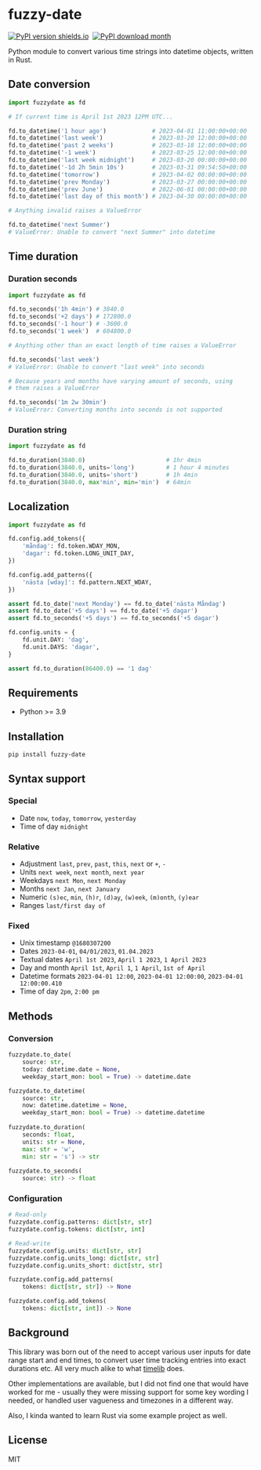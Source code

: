 # fuzzy-date

[![PyPI version shields.io](https://img.shields.io/pypi/v/fuzzy-date.svg?color=blue)](https://pypi.python.org/pypi/fuzzy-date/) ‎
[![PyPI download month](https://img.shields.io/pypi/dm/fuzzy-date.svg?color=blue)](https://pypistats.org/packages/fuzzy-date) ‎

Python module to convert various time strings into datetime objects, written in Rust.

## Date conversion

```python
import fuzzydate as fd

# If current time is April 1st 2023 12PM UTC...

fd.to_datetime('1 hour ago')             # 2023-04-01 11:00:00+00:00
fd.to_datetime('last week')              # 2023-03-20 12:00:00+00:00
fd.to_datetime('past 2 weeks')           # 2023-03-18 12:00:00+00:00
fd.to_datetime('-1 week')                # 2023-03-25 12:00:00+00:00
fd.to_datetime('last week midnight')     # 2023-03-20 00:00:00+00:00
fd.to_datetime('-1d 2h 5min 10s')        # 2023-03-31 09:54:50+00:00
fd.to_datetime('tomorrow')               # 2023-04-02 00:00:00+00:00
fd.to_datetime('prev Monday')            # 2023-03-27 00:00:00+00:00
fd.to_datetime('prev June')              # 2022-06-01 00:00:00+00:00
fd.to_datetime('last day of this month') # 2023-04-30 00:00:00+00:00

# Anything invalid raises a ValueError

fd.to_datetime('next Summer')
# ValueError: Unable to convert "next Summer" into datetime
```

## Time duration

### Duration seconds

```python
import fuzzydate as fd

fd.to_seconds('1h 4min') # 3840.0
fd.to_seconds('+2 days') # 172800.0
fd.to_seconds('-1 hour') # -3600.0
fd.to_seconds('1 week')  # 604800.0

# Anything other than an exact length of time raises a ValueError

fd.to_seconds('last week')
# ValueError: Unable to convert "last week" into seconds

# Because years and months have varying amount of seconds, using 
# them raises a ValueError

fd.to_seconds('1m 2w 30min')
# ValueError: Converting months into seconds is not supported
```

### Duration string

```python
import fuzzydate as fd

fd.to_duration(3840.0)                       # 1hr 4min
fd.to_duration(3840.0, units='long')         # 1 hour 4 minutes
fd.to_duration(3840.0, units='short')        # 1h 4min
fd.to_duration(3840.0, max'min', min='min')  # 64min
```

## Localization

```python
import fuzzydate as fd

fd.config.add_tokens({
    'måndag': fd.token.WDAY_MON,
    'dagar': fd.token.LONG_UNIT_DAY,
})

fd.config.add_patterns({
    'nästa [wday]': fd.pattern.NEXT_WDAY,
})

assert fd.to_date('next Monday') == fd.to_date('nästa Måndag')
assert fd.to_date('+5 days') == fd.to_date('+5 dagar')
assert fd.to_seconds('+5 days') == fd.to_seconds('+5 dagar')

fd.config.units = {
    fd.unit.DAY: 'dag',
    fd.unit.DAYS: 'dagar',
}

assert fd.to_duration(86400.0) == '1 dag'
```

## Requirements

- Python >= 3.9

## Installation

```
pip install fuzzy-date 
```

## Syntax support

### Special

- Date `now`, `today`, `tomorrow`, `yesterday`
- Time of day `midnight`

### Relative

- Adjustment `last`, `prev`, `past`, `this`, `next` or `+`, `-`
- Units `next week`, `next month`, `next year`
- Weekdays `next Mon`, `next Monday`
- Months `next Jan`, `next January`
- Numeric `(s)ec`, `min`, `(h)r`, `(d)ay`, `(w)eek`, `(m)onth`, `(y)ear`
- Ranges `last/first day of`

### Fixed

- Unix timestamp `@1680307200`
- Dates `2023-04-01`, `04/01/2023`, `01.04.2023`
- Textual dates `April 1st 2023`, `April 1 2023`, `1 April 2023`
- Day and month `April 1st`, `April 1`, `1 April`, `1st of April`
- Datetime formats `2023-04-01 12:00`, `2023-04-01 12:00:00`, `2023-04-01 12:00:00.410`
- Time of day `2pm`, `2:00 pm`

## Methods

### Conversion

```python
fuzzydate.to_date(
    source: str,
    today: datetime.date = None,
    weekday_start_mon: bool = True) -> datetime.date

fuzzydate.to_datetime(
    source: str,
    now: datetime.datetime = None,
    weekday_start_mon: bool = True) -> datetime.datetime
    
fuzzydate.to_duration(
    seconds: float, 
    units: str = None, 
    max: str = 'w', 
    min: str = 's') -> str
    
fuzzydate.to_seconds(
    source: str) -> float
```

### Configuration

```python
# Read-only
fuzzydate.config.patterns: dict[str, str]
fuzzydate.config.tokens: dict[str, int]

# Read-write
fuzzydate.config.units: dict[str, str]
fuzzydate.config.units_long: dict[str, str]
fuzzydate.config.units_short: dict[str, str]

fuzzydate.config.add_patterns(
    tokens: dict[str, str]) -> None

fuzzydate.config.add_tokens(
    tokens: dict[str, int]) -> None
```

## Background

This library was born out of the need to accept various user inputs for date range start and end
times, to convert user time tracking entries into exact durations etc. All very much alike to what
[timelib](https://github.com/derickr/timelib) does.

Other implementations are available, but I did not find one that would have worked for me - usually
they were missing support for some key wording I needed, or handled user vagueness and timezones in
a different way.

Also, I kinda wanted to learn Rust via some example project as well.

## License

MIT

